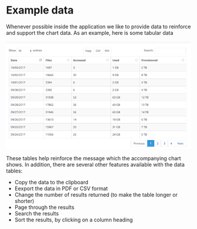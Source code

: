 # Example data

Whenever possible inside the application we like to provide data to reinforce and support the chart data. As
an example, here is some tabular data 

![table1](../images/tabular-data.png "OneDrive Usage Table Data")

These tables help reinforce the message which the accompanying chart shows. In addition, there
are several other features available with the data tables:

- Copy the data to the clipboard
- Eexport the data in PDF or CSV format
- Change the number of results returned (to make the table longer or shorter)
- Page through the results
- Search the results
- Sort the results, by clicking on a column heading
